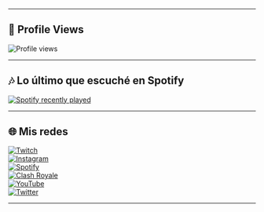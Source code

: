

---

## 👀 Profile Views
![Profile views](https://komarev.com/ghpvc/?username=VIDADEROCK&color=blueviolet)

---

## 🎶 Lo último que escuché en Spotify
[![Spotify recently played](https://spotify-recently-played-readme.vercel.app/api?user=rua4728cx0g674xkdxxwpt1gy)](https://open.spotify.com/user/rua4728cx0g674xkdxxwpt1gy?si=t5EBU63vTT2ViSEpicUoXQ)

---

## 🌐 Mis redes

[![Twitch](https://img.shields.io/badge/Twitch-9146FF?style=for-the-badge&logo=twitch&logoColor=white)](https://twitch.tv/kaicenat)  
[![Instagram](https://img.shields.io/badge/Instagram-E4405F?style=for-the-badge&logo=instagram&logoColor=white)](https://www.instagram.com/encruzijada?igsh=aGgzanJrczk0bGQ2&utm_source=qr)  
[![Spotify](https://img.shields.io/badge/Spotify-1DB954?style=for-the-badge&logo=spotify&logoColor=white)](https://open.spotify.com/user/rua4728cx0g674xkdxxwpt1gy?si=t5EBU63vTT2ViSEpicUoXQ)  
[![Clash Royale](https://img.shields.io/badge/Clash_Royale-FFCC00?style=for-the-badge&logo=supercell&logoColor=black)](https://link.clashroyale.com/invite/friend/es?tag=C29VJVVGY&token=y7tt47zz&platform=iOS)  
[![YouTube](https://img.shields.io/badge/YouTube-FF0000?style=for-the-badge&logo=youtube&logoColor=white)](https://youtube.com/@anuelaa?si=zgb2URx--c1MpoQZ)  
[![Twitter](https://img.shields.io/badge/Twitter-1DA1F2?style=for-the-badge&logo=twitter&logoColor=white)](https://x.com/trvisxx?s=11)  


---

